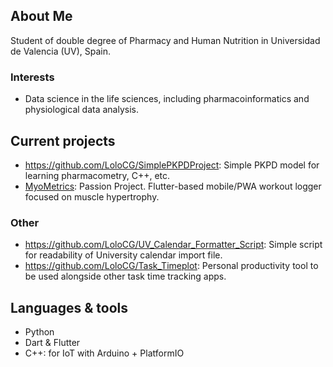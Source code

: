 ## About Me
Student of double degree of Pharmacy and Human Nutrition in Universidad de Valencia (UV), Spain.

### Interests
- Data science in the life sciences, including pharmacoinformatics and physiological data analysis.

## Current projects
- https://github.com/LoloCG/SimplePKPDProject: Simple PKPD model for learning pharmacometry, C++, etc.
- [MyoMetrics](https://myometrics.lolocghomelab.xyz): Passion Project. Flutter-based mobile/PWA workout logger focused on muscle hypertrophy.
### Other
- https://github.com/LoloCG/UV_Calendar_Formatter_Script: Simple script for readability of University calendar import file.
 - https://github.com/LoloCG/Task_Timeplot: Personal productivity tool to be used alongside other task time tracking apps.

## Languages & tools
- Python
- Dart & Flutter
- C++: for IoT with Arduino + PlatformIO



<!--
**LoloCG/LoloCG** is a ✨ _special_ ✨ repository because its `README.md` (this file) appears on your GitHub profile.

Here are some ideas to get you started:

- 🔭 I’m currently working on ...
- 🌱 I’m currently learning ...
- 👯 I’m looking to collaborate on ...
- 🤔 I’m looking for help with ...
- 💬 Ask me about ...
- 📫 How to reach me: ...
- 😄 Pronouns: ...
- ⚡ Fun fact: ...
-->
